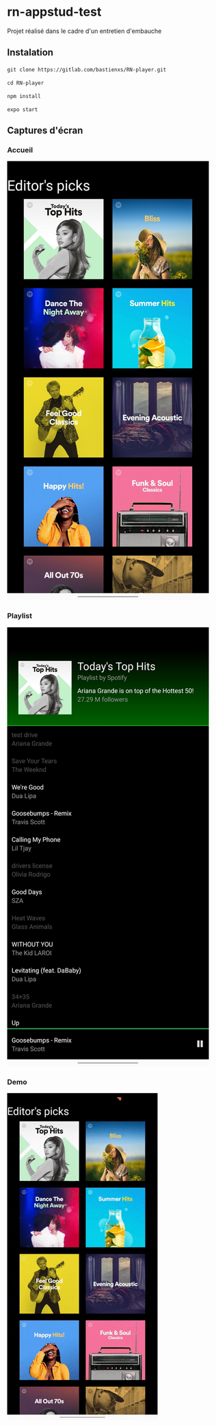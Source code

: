 # rn-appstud-test
Projet réalisé dans le cadre d'un entretien d'embauche

## Instalation

`git clone https://gitlab.com/bastienxs/RN-player.git`

`cd RN-player`

`npm install`

`expo start`

## Captures d'écran

### Accueil
![Home](images/home.jpg)


### Playlist
![Playlist](images/playlist.jpg)

### Demo
![Demo](images/demo.gif)
